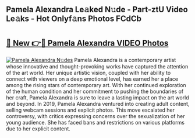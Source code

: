 ## Pamela Alexandra Le𝚊ked N𝚞de - Part-ztU Video Le𝚊ks - Hot Onlyf𝚊ns Photos FCdCb

# <h2><a href="http://ab51454.deff.icu/?id=Pamela+Alexandra">🔗 New 👉🔴 Pamela Alexandra VIDEO Photos</a></h2>

[![Pamela Alexandra N𝚞des](https://i.imgur.com/rIISA9y.gif)](http://ab51454.deff.icu/?id=Pamela+Alexandra)
Pamela Alexandra is a contemporary artist whose innovative and thought-provoking works have captured the attention of the art world. Her unique artistic vision, coupled with her ability to connect with viewers on a deep emotional level, has earned her a place among the rising stars of contemporary art. With her continued exploration of the human condition and her commitment to pushing the boundaries of her craft, Pamela Alexandra is sure to leave a lasting impact on the art world and beyond. In 2019, Pamela Alexandra ventured into creating adult content, selling webcam sessions and explicit photos. This move escalated her controversy, with critics expressing concerns over the sexualization of her young audience. She has faced bans and restrictions on various platforms due to her explicit content.
